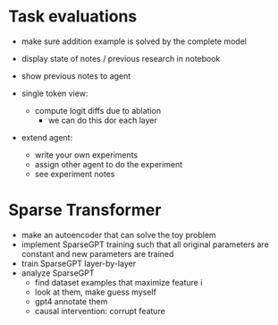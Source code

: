 # Task evaluations

- make sure addition example is solved by the complete model

- display state of notes / previous research in notebook

- show previous notes to agent


  
- single token view:
  - compute logit diffs due to ablation
    - we can do this dor each layer

- extend agent:
  - write your own experiments
  - assign other agent to do the experiment
  - see experiment notes




# Sparse Transformer

- make an autoencoder that can solve the toy problem
- implement SparseGPT training such that all original parameters are constant and new parameters are trained
- train SparseGPT layer-by-layer
- analyze SparseGPT
  - find dataset examples that maximize feature i
  - look at them, make guess myself
  - gpt4 annotate them
  - causal intervention: corrupt feature